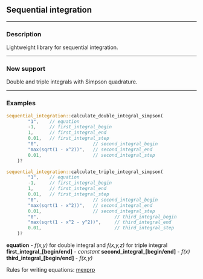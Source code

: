 ## Sequential integration
___
### Description

Lightweight library for sequential integration.
___
### Now support

Double and triple integrals with Simpson quadrature.
___
### Examples
```rust
sequential_integration::calculate_double_integral_simpson(
        "1",    // equation
        -1,     // first_integral_begin
        1,      // first_integral_end
        0.01,   // first_integral_step
        "0",                    // second_integral_begin
        "max(sqrt(1 - x^2))",   // second_integral_end
        0.01,                   // second_integral_step
    )?
```

```rust
sequential_integration::calculate_triple_integral_simpson(
        "1",    // equation
        -1,     // first_integral_begin
        1,      // first_integral_end
        0.01,   // first_integral_step
        "0",                    // second_integral_begin
        "max(sqrt(1 - x^2))",   // second_integral_end
        0.01,                   // second_integral_step
        "0",                            // third_integral_begin
        "max(sqrt(1 - x^2 - y^2))",     // third_integral_end
        0.01,                           // third_integral_step
    )?
```

**equation** - _f(x,y)_ for double integral and _f(x,y,z)_ for triple integral
**first_integral_[begin/end]** - _constant_
**second_integral_[begin/end]** - _f(x)_
**third_integral_[begin/end]** - _f(x,y)_

Rules for writing equations: [mexprp](https://docs.rs/mexprp/0.3.0/mexprp/)